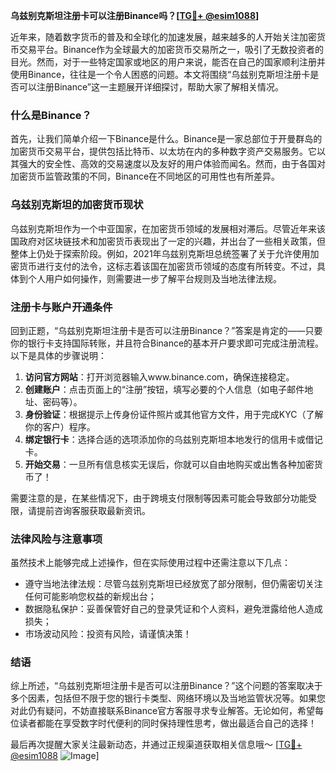 **乌兹别克斯坦注册卡可以注册Binance吗？[[TG💪+ @esim1088](https://t.me/s/esim1088)]**

近年来，随着数字货币的普及和全球化的加速发展，越来越多的人开始关注加密货币交易平台。Binance作为全球最大的加密货币交易所之一，吸引了无数投资者的目光。然而，对于一些特定国家或地区的用户来说，能否在自己的国家顺利注册并使用Binance，往往是一个令人困惑的问题。本文将围绕“乌兹别克斯坦注册卡是否可以注册Binance”这一主题展开详细探讨，帮助大家了解相关情况。

### 什么是Binance？

首先，让我们简单介绍一下Binance是什么。Binance是一家总部位于开曼群岛的加密货币交易平台，提供包括比特币、以太坊在内的多种数字资产交易服务。它以其强大的安全性、高效的交易速度以及友好的用户体验而闻名。然而，由于各国对加密货币监管政策的不同，Binance在不同地区的可用性也有所差异。

### 乌兹别克斯坦的加密货币现状

乌兹别克斯坦作为一个中亚国家，在加密货币领域的发展相对滞后。尽管近年来该国政府对区块链技术和加密货币表现出了一定的兴趣，并出台了一些相关政策，但整体上仍处于探索阶段。例如，2021年乌兹别克斯坦总统签署了关于允许使用加密货币进行支付的法令，这标志着该国在加密货币领域的态度有所转变。不过，具体到个人用户如何操作，则需要进一步了解平台规则及当地法律法规。

### 注册卡与账户开通条件

回到正题，“乌兹别克斯坦注册卡是否可以注册Binance？”答案是肯定的——只要你的银行卡支持国际转账，并且符合Binance的基本开户要求即可完成注册流程。以下是具体的步骤说明：

1. **访问官方网站**：打开浏览器输入www.binance.com，确保连接稳定。
2. **创建账户**：点击页面上的“注册”按钮，填写必要的个人信息（如电子邮件地址、密码等）。
3. **身份验证**：根据提示上传身份证件照片或其他官方文件，用于完成KYC（了解你的客户）程序。
4. **绑定银行卡**：选择合适的选项添加你的乌兹别克斯坦本地发行的信用卡或借记卡。
5. **开始交易**：一旦所有信息核实无误后，你就可以自由地购买或出售各种加密货币了！

需要注意的是，在某些情况下，由于跨境支付限制等因素可能会导致部分功能受限，请提前咨询客服获取最新资讯。

### 法律风险与注意事项

虽然技术上能够完成上述操作，但在实际使用过程中还需注意以下几点：
- 遵守当地法律法规：尽管乌兹别克斯坦已经放宽了部分限制，但仍需密切关注任何可能影响您权益的新规出台；
- 数据隐私保护：妥善保管好自己的登录凭证和个人资料，避免泄露给他人造成损失；
- 市场波动风险：投资有风险，请谨慎决策！

### 结语

综上所述，“乌兹别克斯坦注册卡是否可以注册Binance？”这个问题的答案取决于多个因素，包括但不限于您的银行卡类型、网络环境以及当地监管状况等。如果您对此仍有疑问，不妨直接联系Binance官方客服寻求专业解答。无论如何，希望每位读者都能在享受数字时代便利的同时保持理性思考，做出最适合自己的选择！

最后再次提醒大家关注最新动态，并通过正规渠道获取相关信息哦～ [[TG💪+ @esim1088](https://t.me/s/esim1088) ![Image](https://i.postimg.cc/4NQfJmqS/Snipaste-2025-05-13-00-14-12.png)]